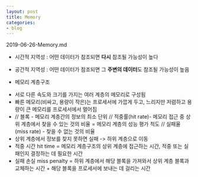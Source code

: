 ```yaml
---
layout: post
title: Memory
categories:
- blog
---
```

2019-06-26-Memory.md


* 시간적 지역성 : 어떤 데이터가 참조되면 **다시** 참조될 가능성이 높다
* 공간적 지역성 : 어떤 데이터가 참조되면 그 **주변의 데이터**도 참조될 가능성이 높음


* 메모리 계층구조
- 서로 다른 속도와 크기를 가지는 여러 계층의 메모리로 구성됨
- 빠른 메모리(비싸고, 용량이 작은)는 프로세서에 가깝게 두고, 느리지만 저렴하고 용량이 큰 메모리를 프로세서에서 멀어짐
- // 블록 - 메모리 계층간의 정보의 최소 단위 // 적중률(hit rate)- 메모리 접근 중 상위 계층에서 찾을 수 있는 것의 비율 = 메모리 계층의 성능 평가 척도 // 실패율(miss rate) - 찾을 수 없는 것의 비율
- 상위 계층에서 정보를 찾지 못하면 실패 -> 하위 계층으로 이동 
- 적중 시간 hit time = 메모리 계층구조의 상위 계층에 접근하는 시간, 적중 또는 실패인지 결정하는 데 필요한 시간
- 실패 손실 miss penalty = 하위 계층에서 해당 블록을 가져와서 상위 계층 블록과 교체하는 시간 + 해당 블록을 프로세서에 보내는 데 걸리는 시간 
